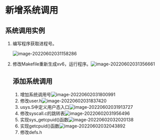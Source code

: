 # 新增系统调用

## 系统调用实例

1. 编写程序获取进程号。

   <img src="/home/kieren/.config/Typora/typora-user-images/image-20220602031158286.png" alt="image-20220602031158286"  />

2. 修改Makefile重新生成xv6，运行程序。![image-20220602031356661](/home/kieren/.config/Typora/typora-user-images/image-20220602031356661.png)

   ## 添加系统调用

   1. 增加系统调用号![image-20220602031800991](/home/kieren/.config/Typora/typora-user-images/image-20220602031800991.png)
   2. 修改user.h![image-20220602031837420](/home/kieren/.config/Typora/typora-user-images/image-20220602031837420.png)
   3. usys.S中定义用户态入口![image-20220602031913727](/home/kieren/.config/Typora/typora-user-images/image-20220602031913727.png)
   4. 修改syscall.c的跳转表![image-20220602031956496](/home/kieren/.config/Typora/typora-user-images/image-20220602031956496.png)
   5. 实现sys_getcpuid()函数![image-20220602032020138](/home/kieren/.config/Typora/typora-user-images/image-20220602032020138.png)
   6. 实现getcpuid()函数![image-20220602032043892](/home/kieren/.config/Typora/typora-user-images/image-20220602032043892.png)
   7. 修改defs.h